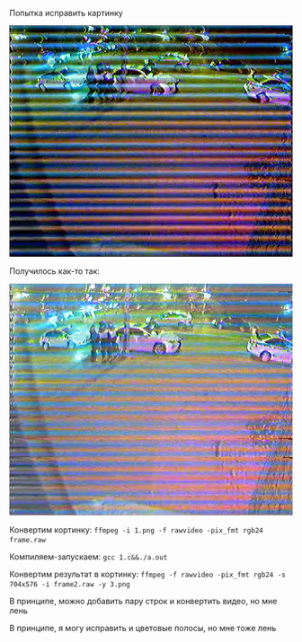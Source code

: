 Попытка исправить картинку

![Before](1.png)

Получилось как-то так:

![Before](3.png)

Конвертим кортинку:
`ffmpeg -i 1.png -f rawvideo -pix_fmt rgb24 frame.raw`

Компиляем-запускаем:
`gcc 1.c&&./a.out`

Конвертим результат в кортинку:
`ffmpeg -f rawvideo -pix_fmt rgb24 -s 704x576 -i frame2.raw -y 3.png`

В принципе, можно добавить пару строк и конвертить видео, но мне лень

В принципе, я могу исправить и цветовые полосы, но мне тоже лень
